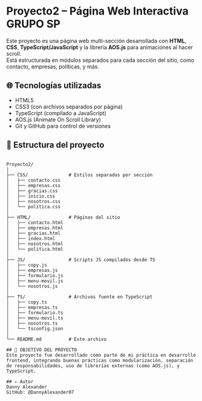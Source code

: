 # Proyecto2 – Página Web Interactiva GRUPO SP

Este proyecto es una página web multi-sección desarrollada con **HTML**, **CSS**, **TypeScript/JavaScript** y la librería **AOS.js** para animaciones al hacer scroll.  
Está estructurada en módulos separados para cada sección del sitio, como contacto, empresas, políticas, y más.

## 🌐 Tecnologías utilizadas

- HTML5
- CSS3 (con archivos separados por página)
- TypeScript (compilado a JavaScript)
- AOS.js (Animate On Scroll Library)
- Git y GitHub para control de versiones

## 🧩 Estructura del proyecto

```plaintext

Proyecto2/
│
├── CSS/               # Estilos separados por sección
│   ├── contacto.css
│   ├── empresas.css
│   ├── gracias.css
│   ├── inicio.css
│   ├── nosotros.css
│   └── politica.css
│
├── HTML/              # Páginas del sitio
│   ├── contacto.html
│   ├── empresas.html
│   ├── gracias.html
│   ├── index.html
│   ├── nosotros.html
│   └── politica.html          
│
├── JS/                # Scripts JS compilados desde TS
│   ├── copy.js
│   ├── empresas.js
│   ├── formulario.js
│   ├── menu-movil.js
│   └── nosotros.js
│
├── TS/                # Archivos fuente en TypeScript
│   ├── copy.ts
│   ├── empresas.ts
│   ├── formulario.ts
│   ├── menu-movil.ts
│   ├── nosotros.ts
│   └── tsconfig.json
│
└── README.md          # Este archivo

## 📌 OBJETIVO DEL PROYECTO
Este proyecto fue desarrollado como parte de mi práctica en desarrollo frontend, integrando buenas prácticas como modularización, separación de responsabilidades, uso de librerías externas (como AOS.js), y TypeScript.

## ✍️ Autor
Danny Alexander
GitHub: @DannyAlexander07
